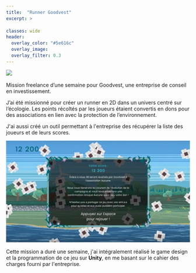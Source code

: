 ```yaml
---
title:  "Runner Goodvest"
excerpt: >
  
classes: wide
header:
  overlay_color: "#5e616c"
  overlay_image: 
  overlay_filter: 0.3
---
```


![](../assets/images/goodvest-runner-animated.gif)

Mission freelance d’une semaine pour Goodvest, une
entreprise de conseil en investissement.

J’ai été missionné pour créer un runner en 2D dans un univers centré sur
l’écologie. Les points récoltés par les joueurs étaient convertis en dons pour des associations en lien avec la
protection de l’environnement.

J'ai aussi créé un outil permettant à l'entreprise des récupérer la liste des joueurs et de leurs scores.

![](../assets/images/goodvest-score.png)

Cette mission a duré une semaine, j'ai intégralement réalisé le game design et la programmation de ce jeu sur **Unity**, en me basant sur le cahier des charges fourni par l'entreprise.